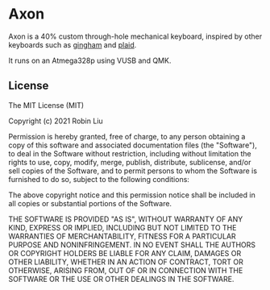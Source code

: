 # Axon
Axon is a 40% custom through-hole mechanical keyboard, inspired by other keyboards such as [gingham](https://github.com/yiancar/gingham_pcb) and [plaid](https://github.com/hsgw/plaid).

It runs on an Atmega328p using VUSB and QMK.

## License
 
The MIT License (MIT)

Copyright (c) 2021 Robin Liu

Permission is hereby granted, free of charge, to any person obtaining a copy of this software and associated documentation files (the "Software"), to deal in the Software without restriction, including without limitation the rights to use, copy, modify, merge, publish, distribute, sublicense, and/or sell copies of the Software, and to permit persons to whom the Software is furnished to do so, subject to the following conditions:

The above copyright notice and this permission notice shall be included in all copies or substantial portions of the Software.

THE SOFTWARE IS PROVIDED "AS IS", WITHOUT WARRANTY OF ANY KIND, EXPRESS OR IMPLIED, INCLUDING BUT NOT LIMITED TO THE WARRANTIES OF MERCHANTABILITY, FITNESS FOR A PARTICULAR PURPOSE AND NONINFRINGEMENT. IN NO EVENT SHALL THE AUTHORS OR COPYRIGHT HOLDERS BE LIABLE FOR ANY CLAIM, DAMAGES OR OTHER LIABILITY, WHETHER IN AN ACTION OF CONTRACT, TORT OR OTHERWISE, ARISING FROM, OUT OF OR IN CONNECTION WITH THE SOFTWARE OR THE USE OR OTHER DEALINGS IN THE SOFTWARE.